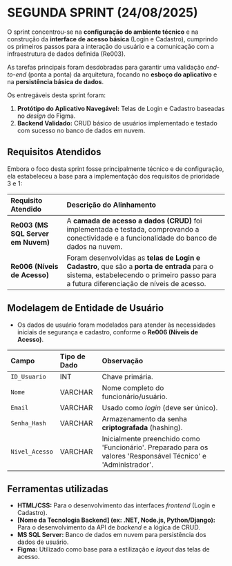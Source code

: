 # SEGUNDA SPRINT (24/08/2025)

O sprint concentrou-se na **configuração do ambiente técnico** e na construção da **interface de acesso básica** (Login e Cadastro), cumprindo os primeiros passos para a interação do usuário e a comunicação com a infraestrutura de dados definida (Re003).

As tarefas principais foram desdobradas para garantir uma validação *end-to-end* (ponta a ponta) da arquitetura, focando no **esboço do aplicativo** e na **persistência básica de dados**.

Os entregáveis desta sprint foram:

1.  **Protótipo do Aplicativo Navegável:** Telas de Login e Cadastro baseadas no *design* do Figma.
2.  **Backend Validado:** CRUD básico de usuários implementado e testado com sucesso no banco de dados em nuvem.

## Requisitos Atendidos

Embora o foco desta sprint fosse principalmente técnico e de configuração, ela estabeleceu a base para a implementação dos requisitos de prioridade 3 e 1:

| Requisito Atendido | Descrição do Alinhamento |
| :--- | :--- |
| **Re003 (MS SQL Server em Nuvem)** | A **camada de acesso a dados (CRUD)** foi implementada e testada, comprovando a conectividade e a funcionalidade do banco de dados na nuvem. |
| **Re006 (Níveis de Acesso)** | Foram desenvolvidas as **telas de Login e Cadastro**, que são a **porta de entrada** para o sistema, estabelecendo o primeiro passo para a futura diferenciação de níveis de acesso. |

## Modelagem de Entidade de Usuário

* Os dados de usuário foram modelados para atender às necessidades iniciais de segurança e cadastro, conforme o **Re006 (Níveis de Acesso)**.

| Campo | Tipo de Dado | Observação |
| :--- | :--- | :--- |
| `ID_Usuario` | INT | Chave primária. |
| `Nome` | VARCHAR | Nome completo do funcionário/usuário. |
| `Email` | VARCHAR | Usado como *login* (deve ser único). |
| `Senha_Hash` | VARCHAR | Armazenamento da senha **criptografada** (hashing). |
| `Nivel_Acesso` | VARCHAR | Inicialmente preenchido como 'Funcionário'. Preparado para os valores 'Responsável Técnico' e 'Administrador'. |

## Ferramentas utilizadas

* **HTML/CSS:** Para o desenvolvimento das interfaces *frontend* (Login e Cadastro).
* **[Nome da Tecnologia Backend] (ex: .NET, Node.js, Python/Django):** Para o desenvolvimento da API de *backend* e a lógica de CRUD.
* **MS SQL Server:** Banco de dados em nuvem para persistência dos dados de usuário.
* **Figma:** Utilizado como base para a estilização e *layout* das telas de acesso.
